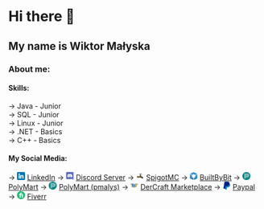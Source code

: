 # Hi there 👋
## My name is Wiktor Małyska
### About me:
#### Skills:
→ Java - Junior\
→ SQL - Junior\
→ Linux - Junior\
→ .NET - Basics\
→ C++ - Basics

#### My Social Media:
→ <img src="icons/linkedin.png" alt="linkedin" width="16" height="16"> [LinkedIn](https://www.linkedin.com/in/wiktor-ma%C5%82yska-a88b31244/?locale=en_US)
→ <img src="icons/discord.png" alt="discord" width="16" height="16"> [Discord Server](https://discord.gg/Y9BbesGwXa)
→ <img src="icons/spigot.png" alt="spigot" width="16" height="16"> [SpigotMC](https://www.spigotmc.org/members/pmalysyt.621204/)
→ <img src="icons/builtbybit.png" alt="builtbybit" width="16" height="16"> [BuiltByBit](https://builtbybit.com/members/pmalys.358246/)
→ <img src="icons/polymart.png" alt="polymart" width="16" height="16"> [PolyMart](https://polymart.org/team/bettermobs.96)
→ <img src="icons/polymart.png" alt="polymart" width="16" height="16"> [PolyMart (pmalys)](https://polymart.org/user/pmalys.11416)
→ <img src="icons/dmc.png" alt="dmc" width="16" height="16"> [DerCraft Marketplace](https://hosting.dercraft.net/marketplace/vendor/pmalys)
→ <img src="icons/paypal.png" alt="paypal" width="16" height="16"> [Paypal](https://www.paypal.com/donate/?hosted_button_id=CG3K6T7R5TZL4)
→ <img src="icons/fiverr.png" alt="fiverr" width="16" height="16"> [Fiverr](https://www.fiverr.com/pmalys?source=gig_page)

